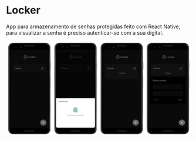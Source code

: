 # Locker

App para armazenamento de senhas protegidas feito com React Native, para visualizar a senha é preciso autenticar-se com a sua digital.

![img](/screenshots/screenshots.png)
